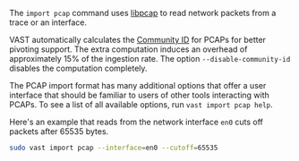 The `import pcap` command uses [libpcap](https://www.tcpdump.org) to read
network packets from a trace or an interface.

VAST automatically calculates the [Community
ID](https://github.com/corelight/community-id-spec) for PCAPs for better
pivoting support. The extra computation induces an overhead of approximately 15%
of the ingestion rate. The option `--disable-community-id` disables the
computation completely.

The PCAP import format has many additional options that offer a user interface
that should be familiar to users of other tools interacting with PCAPs. To see
a list of all available options, run `vast import pcap help`.

Here's an example that reads from the network interface `en0` cuts off packets
after 65535 bytes.

```bash
sudo vast import pcap --interface=en0 --cutoff=65535
```
